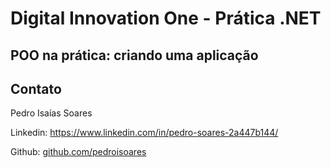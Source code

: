 # Digital Innovation One - Prática .NET

## POO na prática: criando uma aplicação



## Contato

Pedro Isaías Soares

Linkedin:  https://www.linkedin.com/in/pedro-soares-2a447b144/

Github:  [github.com/pedroisoares](https://github.com/pedroisoares) 

